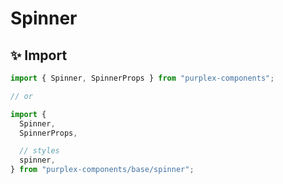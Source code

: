 # Spinner

## ✨ Import

```typescript
import { Spinner, SpinnerProps } from "purplex-components";

// or

import { 
  Spinner, 
  SpinnerProps,

  // styles
  spinner, 
} from "purplex-components/base/spinner";
```
